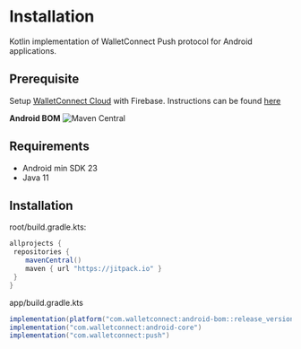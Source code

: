 # Installation

Kotlin implementation of WalletConnect Push protocol for Android applications.

## Prerequisite
Setup [WalletConnect Cloud](https://cloud.walletconnect.com/) with Firebase. Instructions can be found [here](docs/api/push/prerequisites.md)

**Android BOM** ![Maven Central](https://img.shields.io/maven-central/v/com.walletconnect/android-bom)

## Requirements

* Android min SDK 23
* Java 11

## Installation
root/build.gradle.kts:
```gradle
allprojects {
 repositories {
    mavenCentral()
    maven { url "https://jitpack.io" }
 }
}
```

app/build.gradle.kts

```gradle
implementation(platform("com.walletconnect:android-bom::release_version"))
implementation("com.walletconnect:android-core")
implementation("com.walletconnect:push")
```
